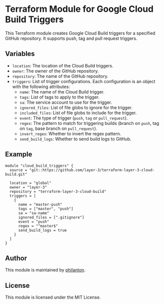 
# Terraform Module for Google Cloud Build Triggers

This Terraform module creates Google Cloud Build triggers for a specified GitHub repository. It supports push, tag and pull request triggers.

## Variables
- `location`: The location of the Cloud Build triggers.
- `owner`: The owner of the GitHub repository.
- `repository`: The name of the GitHub repository.
- `triggers`: List of trigger configurations. Each configuration is an object with the following attributes:
  - `name`: The name of the Cloud Build trigger.
  - `tags`: List of tags to apply to the trigger.
  - `sa`: The service account to use for the trigger.
  - `ignored_files`: List of file globs to ignore for the trigger.
  - `included_files`: List of file globs to include for the trigger.
  - `event`: The type of trigger (`push`, `tag` or `pull_request`).
  - `regex`: The pattern to match for triggering builds (branch on `push`, tag on `tag`, base branch on `pull_request`).
  - `invert_regex`: Whether to invert the regex pattern.
  - `send_build_logs`: Whether to send build logs to GitHub.

## Example

```hcl
module "cloud_build_triggers" {
  source = "git::https://github.com/layer-3/terraform-layer-3-cloud-build.git"

  location = "global"
  owner = "layer-3"
  repository = "terraform-layer-3-cloud-build"
  triggers = [
    {
      name = "master-push"
      tags = ["master", "push"]
      sa = "sa-name"
      ignored_files = [".gitignore"]
      event = "push"
      regex = "^master$"
      send_build_logs = true
    }
  ]
}
```

## Author

This module is maintained by [philanton](https://github.com/philanton).

## License

This module is licensed under the MIT License.
